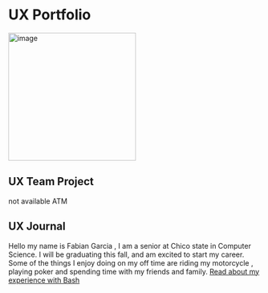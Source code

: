 # UX Portfolio
<img width="254" alt="image" src="https://user-images.githubusercontent.com/68124971/187042058-91951c55-b588-443f-807f-6bed528a5333.png">

## UX Team Project
 not available ATM


## UX Journal

Hello my name is Fabian Garcia , I am a senior at Chico state in Computer Science. I will be graduating this fall, and am excited to start my career. Some of the things I enjoy doing on my off time are riding my motorcycle , playing poker and spending time with my friends and family. 
[Read about my experience with Bash](j01/)
